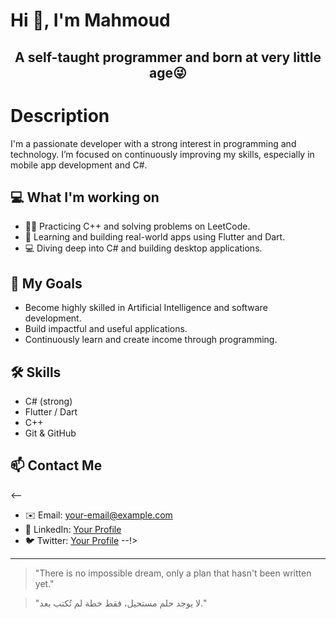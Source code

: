 # Hi 👋, I'm Mahmoud 
<div align="center">
 
 ## A self-taught programmer and born at very little age😜 
</div>

# Description

I'm a passionate developer with a strong interest in programming and technology. I’m focused on continuously improving my skills, especially in mobile app development and C#.
## 💻 What I'm working on
- 👨‍💻 Practicing C++ and solving problems on LeetCode.
- 🧠 Learning and building real-world apps using Flutter and Dart.
- 💻 Diving deep into C# and building desktop applications.

## 🎯 My Goals
- Become highly skilled in Artificial Intelligence and software development.
- Build impactful and useful applications.
- Continuously learn and create income through programming.

## 🛠️ Skills
- C# (strong)
- Flutter / Dart
- C++
- Git & GitHub

## 📫 Contact Me
<--

- ✉️ Email: your-email@example.com
- 💼 LinkedIn: [Your Profile](https://linkedin.com/)
- 🐦 Twitter: [Your Profile](https://twitter.com/)
--!>
---

> "There is no impossible dream, only a plan that hasn't been written yet."


> "لا يوجد حلم مستحيل، فقط خطة لم تُكتب بعد."

